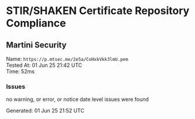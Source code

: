 # STIR/SHAKEN Certificate Repository Compliance

## Martini Security

Name: `https://p.mtsec.me/2e5a/CoHxkVkk3lmU.pem`\
Tested At: 01 Jun 25 21:42 UTC\
Time: 52ms

### Issues

no warning, or error, or notice date level issues were found

Generated: 01 Jun 25 21:52 UTC